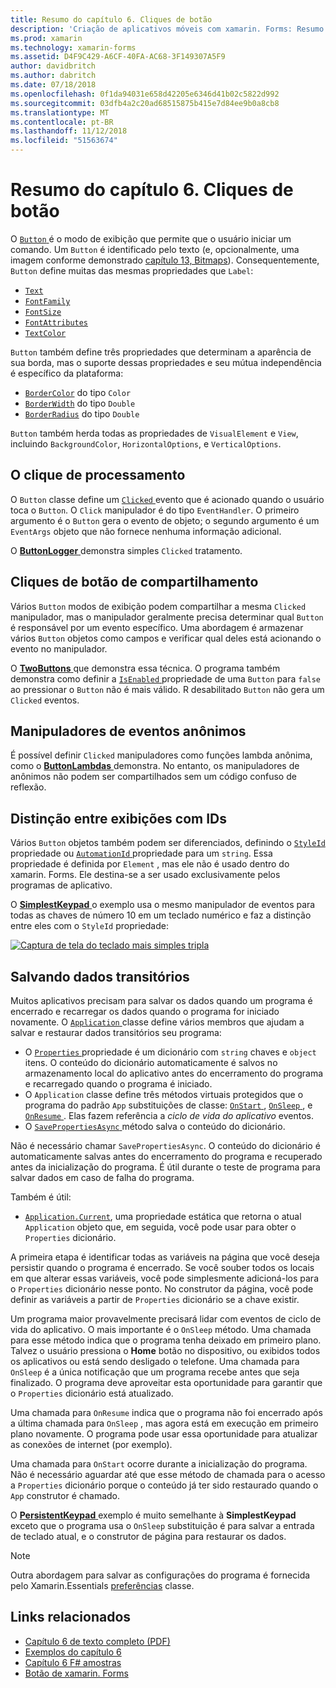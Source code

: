 ```yaml
---
title: Resumo do capítulo 6. Cliques de botão
description: 'Criação de aplicativos móveis com xamarin. Forms: Resumo do capítulo 6. Cliques de botão'
ms.prod: xamarin
ms.technology: xamarin-forms
ms.assetid: D4F9C429-A6CF-40FA-AC68-3F149307A5F9
author: davidbritch
ms.author: dabritch
ms.date: 07/18/2018
ms.openlocfilehash: 0f1da94031e658d42205e6346d41b02c5822d992
ms.sourcegitcommit: 03dfb4a2c20ad68515875b415e7d84ee9b0a8cb8
ms.translationtype: MT
ms.contentlocale: pt-BR
ms.lasthandoff: 11/12/2018
ms.locfileid: "51563674"
---
```

# <a name="summary-of-chapter-6-button-clicks"></a>Resumo do capítulo 6. Cliques de botão

O [ `Button` ](xref:Xamarin.Forms.Button) é o modo de exibição que permite que o usuário iniciar um comando. Um `Button` é identificado pelo texto (e, opcionalmente, uma imagem conforme demonstrado [capítulo 13, Bitmaps](chapter13.md)). Consequentemente, `Button` define muitas das mesmas propriedades que `Label`:

- [`Text`](xref:Xamarin.Forms.Button.Text)
- [`FontFamily`](xref:Xamarin.Forms.Button.FontFamily)
- [`FontSize`](xref:Xamarin.Forms.Button.FontSize)
- [`FontAttributes`](xref:Xamarin.Forms.Button.FontAttributes)
- [`TextColor`](xref:Xamarin.Forms.Button.TextColor)

`Button` também define três propriedades que determinam a aparência de sua borda, mas o suporte dessas propriedades e seu mútua independência é específico da plataforma:

- [`BorderColor`](xref:Xamarin.Forms.Button.BorderColor) do tipo `Color`
- [`BorderWidth`](xref:Xamarin.Forms.Button.BorderWidth) do tipo `Double`
- [`BorderRadius`](xref:Xamarin.Forms.Button.BorderRadius) do tipo `Double`

`Button` também herda todas as propriedades de `VisualElement` e `View`, incluindo `BackgroundColor`, `HorizontalOptions`, e `VerticalOptions`.

## <a name="processing-the-click"></a>O clique de processamento

O `Button` classe define um [ `Clicked` ](xref:Xamarin.Forms.Button.Clicked) evento que é acionado quando o usuário toca o `Button`. O `Click` manipulador é do tipo `EventHandler`. O primeiro argumento é o `Button` gera o evento de objeto; o segundo argumento é um `EventArgs` objeto que não fornece nenhuma informação adicional.

O [ **ButtonLogger** ](https://github.com/xamarin/xamarin-forms-book-samples/tree/master/Chapter06/ButtonLogger) demonstra simples `Clicked` tratamento.

## <a name="sharing-button-clicks"></a>Cliques de botão de compartilhamento

Vários `Button` modos de exibição podem compartilhar a mesma `Clicked` manipulador, mas o manipulador geralmente precisa determinar qual `Button` é responsável por um evento específico. Uma abordagem é armazenar vários `Button` objetos como campos e verificar qual deles está acionando o evento no manipulador.

O [ **TwoButtons** ](https://github.com/xamarin/xamarin-forms-book-samples/tree/master/Chapter06/TwoButtons) que demonstra essa técnica. O programa também demonstra como definir a [ `IsEnabled` ](xref:Xamarin.Forms.VisualElement.IsEnabled) propriedade de uma `Button` para `false` ao pressionar o `Button` não é mais válido. R desabilitado `Button` não gera um `Clicked` eventos.

## <a name="anonymous-event-handlers"></a>Manipuladores de eventos anônimos

É possível definir `Clicked` manipuladores como funções lambda anônima, como o [ **ButtonLambdas** ](https://github.com/xamarin/xamarin-forms-book-samples/tree/master/Chapter06/ButtonLambdas) demonstra. No entanto, os manipuladores de anônimos não podem ser compartilhados sem um código confuso de reflexão.

## <a name="distinguishing-views-with-ids"></a>Distinção entre exibições com IDs

Vários `Button` objetos também podem ser diferenciados, definindo o [ `StyleId` ](xref:Xamarin.Forms.Element.StyleId) propriedade ou [ `AutomationId` ](xref:Xamarin.Forms.Element.AutomationId) propriedade para um `string`. Essa propriedade é definida por `Element` , mas ele não é usado dentro do xamarin. Forms. Ele destina-se a ser usado exclusivamente pelos programas de aplicativo.

O [ **SimplestKeypad** ](https://github.com/xamarin/xamarin-forms-book-samples/tree/master/Chapter06/SimplestKeypad) o exemplo usa o mesmo manipulador de eventos para todas as chaves de número 10 em um teclado numérico e faz a distinção entre eles com o `StyleId` propriedade:

[![Captura de tela do teclado mais simples tripla](images/ch06fg04-small.png "Calculadora")](images/ch06fg04-large.png#lightbox "Calculadora")

## <a name="saving-transient-data"></a>Salvando dados transitórios

Muitos aplicativos precisam para salvar os dados quando um programa é encerrado e recarregar os dados quando o programa for iniciado novamente. O [ `Application` ](xref:Xamarin.Forms.Application) classe define vários membros que ajudam a salvar e restaurar dados transitórios seu programa:

- O [ `Properties` ](xref:Xamarin.Forms.Application.Properties) propriedade é um dicionário com `string` chaves e `object` itens. O conteúdo do dicionário automaticamente é salvos no armazenamento local do aplicativo antes do encerramento do programa e recarregado quando o programa é iniciado.
- O `Application` classe define três métodos virtuais protegidos que o programa do padrão `App` substituições de classe: [ `OnStart` ](xref:Xamarin.Forms.Application.OnStart), [ `OnSleep` ](xref:Xamarin.Forms.Application.OnSleep), e [ `OnResume` ](xref:Xamarin.Forms.Application.OnResume). Elas fazem referência a *ciclo de vida do aplicativo* eventos.
- O [ `SavePropertiesAsync` ](xref:Xamarin.Forms.Application.SavePropertiesAsync) método salva o conteúdo do dicionário.

Não é necessário chamar `SavePropertiesAsync`. O conteúdo do dicionário é automaticamente salvas antes do encerramento do programa e recuperado antes da inicialização do programa. É útil durante o teste de programa para salvar dados em caso de falha do programa.

Também é útil:

- [`Application.Current`](xref:Xamarin.Forms.Application.Current), uma propriedade estática que retorna o atual `Application` objeto que, em seguida, você pode usar para obter o `Properties` dicionário.

A primeira etapa é identificar todas as variáveis na página que você deseja persistir quando o programa é encerrado. Se você souber todos os locais em que alterar essas variáveis, você pode simplesmente adicioná-los para o `Properties` dicionário nesse ponto. No construtor da página, você pode definir as variáveis a partir de `Properties` dicionário se a chave existir.

Um programa maior provavelmente precisará lidar com eventos de ciclo de vida do aplicativo. O mais importante é o `OnSleep` método. Uma chamada para esse método indica que o programa tenha deixado em primeiro plano. Talvez o usuário pressiona o **Home** botão no dispositivo, ou exibidos todos os aplicativos ou está sendo desligado o telefone. Uma chamada para `OnSleep` é a única notificação que um programa recebe antes que seja finalizado. O programa deve aproveitar esta oportunidade para garantir que o `Properties` dicionário está atualizado.

Uma chamada para `OnResume` indica que o programa não foi encerrado após a última chamada para `OnSleep` , mas agora está em execução em primeiro plano novamente. O programa pode usar essa oportunidade para atualizar as conexões de internet (por exemplo).

Uma chamada para `OnStart` ocorre durante a inicialização do programa. Não é necessário aguardar até que esse método de chamada para o acesso a `Properties` dicionário porque o conteúdo já ter sido restaurado quando o `App` construtor é chamado.

O [ **PersistentKeypad** ](https://github.com/xamarin/xamarin-forms-book-samples/tree/master/Chapter06/PersistentKeypad) exemplo é muito semelhante à **SimplestKeypad** exceto que o programa usa o `OnSleep` substituição é para salvar a entrada de teclado atual, e o construtor de página para restaurar os dados.

> [!NOTE]
> Outra abordagem para salvar as configurações do programa é fornecida pelo Xamarin.Essentials [preferências](~/essentials/preferences.md) classe.

## <a name="related-links"></a>Links relacionados

- [Capítulo 6 de texto completo (PDF)](https://download.xamarin.com/developer/xamarin-forms-book/XamarinFormsBook-Ch06-Apr2016.pdf)
- [Exemplos do capítulo 6](https://github.com/xamarin/xamarin-forms-book-samples/tree/master/Chapter06)
- [Capítulo 6 F# amostras](https://github.com/xamarin/xamarin-forms-book-samples/tree/master/Chapter06/FS)
- [Botão de xamarin. Forms](~/xamarin-forms/user-interface/button.md)
